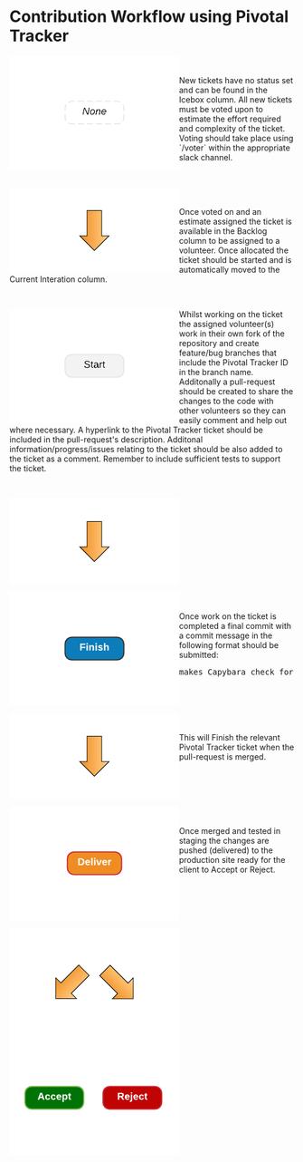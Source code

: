 # Contribution Workflow using Pivotal Tracker

<p><img vertical-align="middle" align="left"  src="images/pt_none_button.png"> 
<br/>
<br/>
New tickets have no status set and can be found in the Icebox column. All new tickets must be voted upon to estimate the effort required and complexity of the ticket.  Voting should take place using `/voter` within the appropriate slack channel.
</p>

<br clear="all" />
<p><img vertical-align="middle" align="left" src="images/pt_down_arrow_small.png">
<br/>
<br/>  
Once voted on and an estimate assigned the ticket is available in the Backlog column to be assigned to a volunteer.   Once allocated the ticket should be started and is automatically moved to the Current Interation column.
</p>
<br clear="all" />

<p><img vertical-align="middle" align="left" src="images/pt_start_button.png"> 
Whilst working on the ticket the assigned volunteer(s) work in their own fork of the repository and create feature/bug branches that include the Pivotal Tracker ID in the branch name. Additonally a pull-request should be created to share the changes to the code with other volunteers so they can easily comment and help out where necessary.  A hyperlink to the  Pivotal Tracker ticket should be included in the pull-request's description. Additonal information/progress/issues relating to the ticket should be also added to the ticket as a comment. Remember to include sufficient tests to support the ticket.
</p>

<br clear="all" />
<p><img vertical-align="middle" align="left" src="images/pt_down_arrow_small.png"></p>
<br clear="all" />

<p>
<img vertical-align="middle" align="left" src="images/pt_finish_button.png">
 <br/>
<br/>
Once work on the ticket is completed a final commit with a commit message in the following format should be submitted:
<pre>
makes Capybara check for visibility more robust [Finishes #112900047]
</pre> 
</p>

<br clear="all" />
<p><img vertical-align="middle" align="left" src="images/pt_down_arrow_small.png">
<br/>
<br/>
This will Finish the relevant Pivotal Tracker ticket when the pull-request is merged.
</p>
<br clear="all" />

<p>
<img vertical-align="middle" align="left" src="images/pt_deliver_button.png">
<br/>
<br/>
Once merged and tested in staging the changes are pushed (delivered) to the production site ready for the client to Accept or Reject.
</p>

<br clear="all" />
<p><img vertical-align="middle" align="left" src="images/pt_down_arrow_split.png"></p>
<br clear="all" />

<img src="images/pt_accept_reject_buttons.png">
